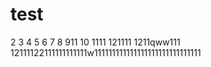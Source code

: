# test
2
3
4
5
6
7
8
911
10
1111
121111
1211qww111
12111122111111111111w111111111111111111111111111111